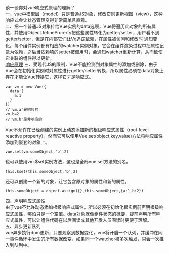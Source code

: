 谈一谈你对vue响应式原理的理解？  
一、vue中模型层（model）只是普通JS对象，修改它则更新视图（view），这种响应式会让状态管理变得非常简单且直观。  
二、把一个普通JS对象传给Vue实例的data选项，Vue将遍历此对象的所有属性，并使用Object.fefineProrerty把这些属性转化为getter/setter，用户看不到getter/setter，但是在内部它们让Ve追踪依赖，在属性被访问和修改时
   通知变化。每个组件实例都有相应的watcher实例对象，它会在组件渲染过程中把属性记录为依赖，之后当依赖项的setter被调用时，会通知watcher重新计算，从而致使它关联的组件得以更新。  
[响应原理](https://github.com/yexiaolong-do/vue-questions/new/master)
三、受现代JS的限制，Vue不能检测到对象属性的添加或删除，由于Vue会在初始化实例时对属性进行getter/setter转换，所以属性必须在data对象上存在才能让Vue转换它，这样它才是响应式。  
```vue
var vm = new Vue({
  data:{
    a:1
  }
})
//'vm.a'是响应的
vm.b=2
//'vm.b'是非响应的
```
Vue不允许在已经创建的实例上动态添加新的根级响应式属性（root-level reactive property），然而它可以使用Vue.set(object,key,value)方法将响应属性添加到嵌套的对象上。  
```vue
vue.set(vm.someObject,'b',2)
```
也可以使用vm.$set实例方法，这也是全局vue.set方法的别名。
```vue
this.$set(this.someObject,'b',2)
```
还可以创建一个新的对象，让它包含原对象的属性和新的属性。  
```vue
this.someObject = object.assign({},this.someObject,{a:1,b:2})
```
四、声明响应式属性  
  由于vue不允许动态添加根级响应式属性，所以必须在初始化根实例前声明根级响应式属性，哪怕只是一个空值。data对象就像组件状态的概要，提前声明所有响应式属性，可以让组件代码在以后阅读或其他开发人员阅读时更便于理解。  
五、异步更新队列  
  vue异步执行dom更新，只要观察到数据变化，vue将开启一个队列，并缓冲在同一事件循环中发生的所有数据改变，如果同一个watcher被多次触发，只会一次推入到队列中。

